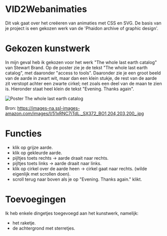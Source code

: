 # VID2Webanimaties
Dit vak gaat over het creëeren van animaties met CSS en SVG.
De basis van je project is een gekozen werk van de 'Phaidon archive of graphic design'.

# Gekozen kunstwerk
In mijn geval heb ik gekozen voor het werk "The whole last earth catalog" van Stewart Brand.
Op de poster zie je de tekst "The whole last earth catalog", met daaronder "access to tools". Daaronder zie je een groot beeld van de aarde in zwart wit, maar dan een klein stukje, de rest van de aarde zit verstopt achter een zwarte cirkel; net zoals een deel van de maan te zien is. Hieronder staat heel klein de tekst "Evening. Thanks again".

![Poster The whole last earth catalog](https://images-na.ssl-images-amazon.com/images/I/51xRNC7iTdL._SX372_BO1,204,203,200_.jpg)

Bron: https://images-na.ssl-images-amazon.com/images/I/51xRNC7iTdL._SX372_BO1,204,203,200_.jpg

# Functies
* klik op grijze aarde.
* klik op gekleurde aarde.
* pijltjes toets rechts -> aarde draait naar rechts.
* pijltjes toets links -> aarde draait naar links.
* klik op cirkel over de aarde heen -> cirkel gaat naar rechts. (wilde eigenlijk met scrollen doen).
* scroll terug naar boven als je op "Evening. Thanks again." klikt.

# Toevoegingen
Ik heb enkele dingetjes toegevoegd aan het kunstwerk, namelijk:
* het raketje.
* de achtergrond met sterretjes.
